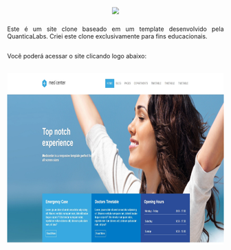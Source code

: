 <h1 align="center">
    <img src="https://readme-typing-svg.herokuapp.com/?font=Righteous&size=35&center=true&vCenter=true&width=500&height=70&duration=3000&lines=Clone+Medicenter!;" />
</h1>

 <div align="justify">Este é um site clone baseado em um template desenvolvido pela QuanticaLabs. Criei este clone exclusivamente para fins educacionais.<div>
 
##

Você poderá acessar o site clicando logo abaixo:
<div align="center"><br> <a href="https://guioliveirx.github.io/Clone-Medicenter" target="_blanck" rel="external"><img aling="center" height="400px" width="700px" src="https://github.com/guioliveirx/Clone-Medicenter/blob/main/assets/images/Clone-Medicenter.jpeg?raw=true" img>
</a></div>   
